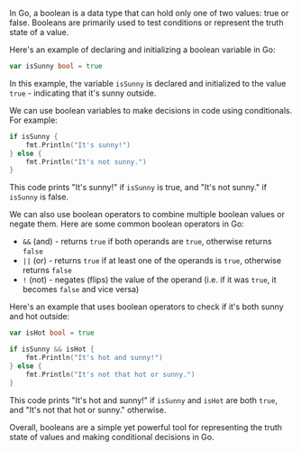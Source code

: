 In Go, a boolean is a data type that can hold only one of two values: true or false. Booleans are primarily used to test conditions or represent the truth state of a value.

Here's an example of declaring and initializing a boolean variable in Go:

```go
var isSunny bool = true
```

In this example, the variable `isSunny` is declared and initialized to the value `true` - indicating that it's sunny outside.

We can use boolean variables to make decisions in code using conditionals. For example:

```go
if isSunny {
    fmt.Println("It's sunny!")
} else {
    fmt.Println("It's not sunny.")
}
```

This code prints "It's sunny!" if `isSunny` is true, and "It's not sunny." if `isSunny` is false.

We can also use boolean operators to combine multiple boolean values or negate them. Here are some common boolean operators in Go:

- `&&` (and) - returns `true` if both operands are `true`, otherwise returns `false`
- `||` (or) - returns `true` if at least one of the operands is `true`, otherwise returns `false`
- `!` (not) - negates (flips) the value of the operand (i.e. if it was `true`, it becomes `false` and vice versa)

Here's an example that uses boolean operators to check if it's both sunny and hot outside:

```go
var isHot bool = true

if isSunny && isHot {
    fmt.Println("It's hot and sunny!")
} else {
    fmt.Println("It's not that hot or sunny.")
}
```

This code prints "It's hot and sunny!" if `isSunny` and `isHot` are both `true`, and "It's not that hot or sunny." otherwise.

Overall, booleans are a simple yet powerful tool for representing the truth state of values and making conditional decisions in Go.